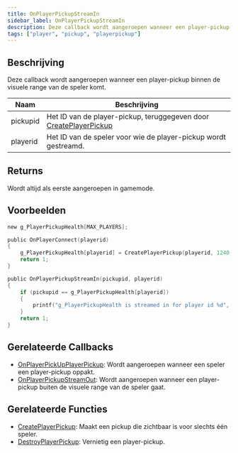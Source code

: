 ```yaml
---
title: OnPlayerPickupStreamIn
sidebar_label: OnPlayerPickupStreamIn
description: Deze callback wordt aangeroepen wanneer een player-pickup binnen de visuele range van de speler komt.
tags: ["player", "pickup", "playerpickup"]
---
```


<VersionWarn name='callback' version='omp v1.1.0.2612' />

## Beschrijving

Deze callback wordt aangeroepen wanneer een player-pickup binnen de visuele range van de speler komt.

| Naam     | Beschrijving                                                                                    |
| -------- | ---------------------------------------------------------------------------------------------- |
| pickupid | Het ID van de player-pickup, teruggegeven door [CreatePlayerPickup](../functions/CreatePlayerPickup) |
| playerid | Het ID van de speler voor wie de player-pickup wordt gestreamd.                                 |

## Returns

Wordt altijd als eerste aangeroepen in gamemode.

## Voorbeelden

```c
new g_PlayerPickupHealth[MAX_PLAYERS];

public OnPlayerConnect(playerid)
{
    g_PlayerPickupHealth[playerid] = CreatePlayerPickup(playerid, 1240, 2, 2009.8474, 1218.0459, 10.8175);
    return 1;
}

public OnPlayerPickupStreamIn(pickupid, playerid)
{
    if (pickupid == g_PlayerPickupHealth[playerid])
    {
        printf("g_PlayerPickupHealth is streamed in for player id %d", playerid);
    }
    return 1;
}
```

## Gerelateerde Callbacks

- [OnPlayerPickUpPlayerPickup](OnPlayerPickUpPlayerPickup): Wordt aangeroepen wanneer een speler een player-pickup oppakt.
- [OnPlayerPickupStreamOut](OnPlayerPickupStreamOut): Wordt aangeroepen wanneer een player-pickup buiten de visuele range van de speler gaat.

## Gerelateerde Functies

- [CreatePlayerPickup](../functions/CreatePlayerPickup): Maakt een pickup die zichtbaar is voor slechts één speler.
- [DestroyPlayerPickup](../functions/DestroyPlayerPickup): Vernietig een player-pickup.


